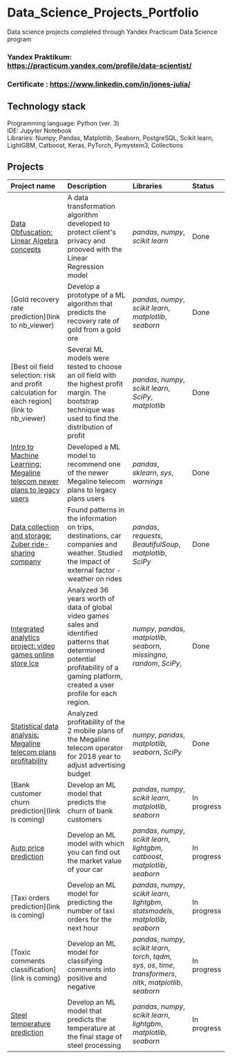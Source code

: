 # Data_Science_Projects_Portfolio
Data science projects completed through Yandex Practicum Data Science program

### Yandex Praktikum: https://practicum.yandex.com/profile/data-scientist/
### Certificate : https://www.linkedin.com/in/jones-julia/

## Technology stack
Programming language: Python (ver. 3)<br>
IDE: Jupyter Notebook<br>
Libraries: Numpy, Pandas, Matplotlib, Seaborn, PostgreSQL, Scikit learn, LightGBM, Catboost, Keras, PyTorch, Pymystem3, Collections<br>


## Projects

| Project name | Description | Libraries | Status |
| :---------------------- | :---------------------- | :---------------------- |:---------------------- |
| [Data Obfuscation: Linear Algebra concepts](https://nbviewer.jupyter.org/github/juliaLjo/Data_Science_Projects_Portfolio/blob/main/Data_obfuscation.ipynb) | A data transformation algorithm developed to protect client's privacy and prooved with the Linear Regression model | *pandas*, *numpy*, *scikit learn* | Done |
| [Gold recovery rate prediction](link to nb_viewer) | Develop a prototype of a ML algorithm that predicts the recovery rate of gold from a gold ore | *pandas*, *numpy*, *scikit learn*, *matplotlib*, *seaborn* | Done |
| [Best oil field selection: risk and profit calculation for each region](link to nb_viewer) | Several ML models were tested to choose an oil field with the highest profit margin. The bootstrap technique was used to find the distribution of profit| *pandas*, *numpy*, *scikit learn*, *SciPy*, *matplotlib* | Done |
| [Intro to Machine Learning: Megaline telecom newer plans to legacy users ](https://nbviewer.jupyter.org/github/juliaLjo/Data_Science_Projects_Portfolio/blob/main/Intro_to_ML.ipynb) | Developed a ML model to recommend one of the newer Megaline telecom plans to legacy plans users | *pandas*, *sklearn*, *sys*, *warnings* | Done |
| [Data collection and storage: Zuber ride-sharing company](https://nbviewer.jupyter.org/github/juliaLjo/Data_Science_Projects_Portfolio/blob/main/Data_collection_and_storage_Zuber.ipynb) | Found patterns in the information on trips, destinations, car companies and weather. Studied the impact of external factor - weather on rides | *pandas*, *requests*, *BeautifulSoup*, *matplotlib*, *SciPy* | Done |
| [Integrated analytics project: video games online store Ice](https://nbviewer.jupyter.org/github/juliaLjo/Data_Science_Projects_Portfolio/blob/main/Intergrated_analitics_project.ipynb) | Analyzed 36 years worth of data of global video games sales and identified patterns that determined potential profitability of a gaming platform, created a user profile for each region. |*numpy*, *pandas*, *matplotlib*, *seaborn*, *missingno*, *random*, *SciPy*, | Done |
| [Statistical data analysis: Megaline telecom plans profitability](https://nbviewer.jupyter.org/github/juliaLjo/Data_Science_Projects_Portfolio/blob/main/Statistical_data_analysis_Megaline.ipynb) | Analyzed profitability of the 2 mobile plans of the Megaline telecom operator for 2018 year  to adjust advertising budget | *numpy*, *pandas*, *matplotlib*, *seaborn*, *SciPy* | Done |
| [Bank customer churn prediction](link is coming) | Develop an ML model that predicts the churn of bank customers | *pandas*, *numpy*, *scikit learn*, *matplotlib*, *seaborn* | In progress |
| [Auto price prediction](auto_price_ml) | Develop an ML model with which you can find out the market value of your car | *pandas*, *numpy*, *scikit learn*, *lightgbm*, *catboost*, *matplotlib*, *seaborn* | In progress |
| [Taxi orders prediction](link is coming) | Develop an ML model for predicting the number of taxi orders for the next hour | *pandas*, *numpy*, *scikit learn*, *lightgbm*, *statsmodels*, *matplotlib*, *seaborn* | In progress |
| [Toxic comments classification](link is coming) | Develop an ML model for classifying comments into positive and negative | *pandas*, *numpy*, *scikit learn*, *torch*, *tqdm*, *sys*, *os*, *time*, *transformers*, *nltk*, *matplotlib*, *seaborn* | In progress |
| [Steel temperature prediction](steel_temp_ml) | Develop an ML model that predicts the temperature at the final stage of steel processing | *pandas*, *numpy*, *scikit learn*, *lightgbm*, *matplotlib*, *seaborn* | In progress |
